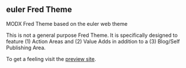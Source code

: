## euler Fred Theme
MODX Fred Theme based on the euler web theme

This is not a general purpose Fred Theme.
It is specifically designed to feature (1) Action Areas and (2) Value Adds in addition to a (3) Blog/Self Publishing Area.

To get a feeling visit the [preview site](https://quaggaone.github.io/euler-theme/).
